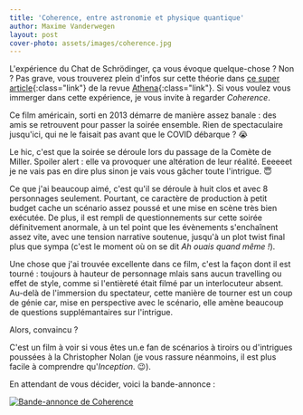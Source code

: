 ```yaml
---
title: 'Coherence, entre astronomie et physique quantique'
author: Maxime Vanderwegen
layout: post
cover-photo: assets/images/coherence.jpg
---
```


L'expérience du Chat de Schrödinger, ça vous évoque quelque-chose ? Non ? Pas grave, vous trouverez plein d'infos sur cette théorie dans [ce super article](http://recherche-technologie.wallonie.be/athena/index.html?IDR=12978){:class="link"} de la revue [Athena](http://recherche-technologie.wallonie.be/home/fr/particulier/menu/revue-athena/index.html){:class="link"}. Si vous voulez vous immerger dans cette expérience, je vous invite à regarder _Coherence_.

Ce film américain, sorti en 2013 démarre de manière assez banale : des amis se retrouvent pour passer la soirée ensemble. Rien de spectaculaire jusqu'ici, qui ne le faisait pas avant que le COVID débarque ? 😭

Le hic, c'est que la soirée se déroule lors du passage de la Comète de Miller. Spoiler alert : elle va provoquer une altération de leur réalité. Eeeeeet je ne vais pas en dire plus sinon je vais vous gâcher toute l'intrigue. 😇

Ce que j'ai beaucoup aimé, c'est qu'il se déroule à huit clos et avec 8 personnages seulement. Pourtant, ce caractère de production à petit budget cache un scénario assez poussé et une mise en scène très bien exécutée. De plus, il est rempli de questionnements sur cette soirée définitvement anormale, à un tel point que les évènements s'enchaînent assez vite, avec une tension narrative soutenue, jusqu'à un plot twist final plus que sympa (c'est le moment où on se dit _Ah ouais quand même !_).

Une chose que j'ai trouvée excellente dans ce film, c'est la façon dont il est tourné : toujours à hauteur de personnage mlais sans aucun travelling ou effet de style, comme si l'entièreté était filmé par un interlocuteur absent. Au-delà de l'immersion du spectateur, cette manière de tourner est un coup de génie car, mise en perspective avec le scénario, elle amène beaucoup de questions supplémantaires sur l'intrigue.

Alors, convaincu ?

C'est un film à voir si vous êtes un.e fan de scénarios à tiroirs ou d'intrigues poussées à la Christopher Nolan (je vous rassure néanmoins, il est plus facile à comprendre qu'_Inception_. 😉).

En attendant de vous décider, voici la bande-annonce :

[![Bande-annonce de Coherence](https://res.cloudinary.com/marcomontalbano/image/upload/v1609792384/video_to_markdown/images/youtube--kxAOewNzz-8-c05b58ac6eb4c4700831b2b3070cd403.jpg)](https://youtu.be/kxAOewNzz-8 "Bande-annonce de Coherence")

